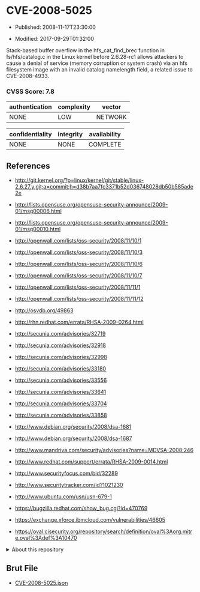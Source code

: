 # CVE-2008-5025

- Published: 2008-11-17T23:30:00

- Modified: 2017-09-29T01:32:00

Stack-based buffer overflow in the hfs_cat_find_brec function in fs/hfs/catalog.c in the Linux kernel before 2.6.28-rc1 allows attackers to cause a denial of service (memory corruption or system crash) via an hfs filesystem image with an invalid catalog namelength field, a related issue to CVE-2008-4933.

### CVSS Score: **7.8**

| authentication | complexity | vector |
| --- | --- | --- |
| NONE | LOW | NETWORK |

| confidentiality | integrity | availability |
| --- | --- | --- |
| NONE | NONE | COMPLETE |

## References

* http://git.kernel.org/?p=linux/kernel/git/stable/linux-2.6.27.y.git;a=commit;h=d38b7aa7fc3371b52d036748028db50b585ade2e

* http://lists.opensuse.org/opensuse-security-announce/2009-01/msg00006.html

* http://lists.opensuse.org/opensuse-security-announce/2009-01/msg00010.html

* http://openwall.com/lists/oss-security/2008/11/10/1

* http://openwall.com/lists/oss-security/2008/11/10/3

* http://openwall.com/lists/oss-security/2008/11/10/6

* http://openwall.com/lists/oss-security/2008/11/10/7

* http://openwall.com/lists/oss-security/2008/11/11/1

* http://openwall.com/lists/oss-security/2008/11/11/12

* http://osvdb.org/49863

* http://rhn.redhat.com/errata/RHSA-2009-0264.html

* http://secunia.com/advisories/32719

* http://secunia.com/advisories/32918

* http://secunia.com/advisories/32998

* http://secunia.com/advisories/33180

* http://secunia.com/advisories/33556

* http://secunia.com/advisories/33641

* http://secunia.com/advisories/33704

* http://secunia.com/advisories/33858

* http://www.debian.org/security/2008/dsa-1681

* http://www.debian.org/security/2008/dsa-1687

* http://www.mandriva.com/security/advisories?name=MDVSA-2008:246

* http://www.redhat.com/support/errata/RHSA-2009-0014.html

* http://www.securityfocus.com/bid/32289

* http://www.securitytracker.com/id?1021230

* http://www.ubuntu.com/usn/usn-679-1

* https://bugzilla.redhat.com/show_bug.cgi?id=470769

* https://exchange.xforce.ibmcloud.com/vulnerabilities/46605

* https://oval.cisecurity.org/repository/search/definition/oval%3Aorg.mitre.oval%3Adef%3A10470

<details>
<summary>About this repository</summary> 

  This repository is part of the project [Live Hack CVE](https://github.com/Live-Hack-CVE). Main website can be found [www.live-hack.org](https://www.live-hack.org) 
  
  Made by [Sn0wAlice](https://github.com/Sn0wAlice) for the people that care about security and need to have a feed of the latest CVEs. Hope you enjoy it, don't forget to star the repo and follow me on [Twitter](https://twitter.com/Sn0wAlice) and [Github](https://github.com/Sn0wAlice). And that is my [personnal website](https://www.alice-snow.me/)

  - [Home Page](https://github.com/Live-Hack-CVE)
  - [Framework](https://github.com/Live-Hack-CVE/cve-framework)
  - [CVE database](https://github.com/Live-Hack-CVE/full_database)
  - [Changelog](https://github.com/Live-Hack-CVE/Changelog)
</details>

## Brut File

* [CVE-2008-5025.json](https://raw.githubusercontent.com/Live-Hack-CVE/full_database/main/cves/2008/CVE-2008-5025.json)

